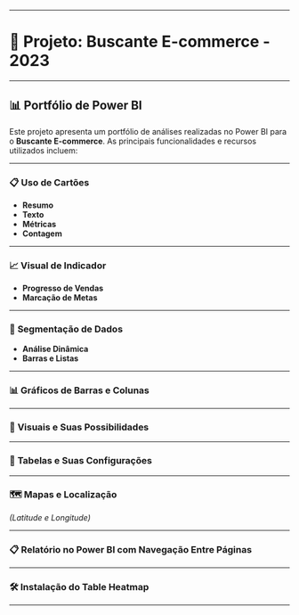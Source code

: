 
---

# 🛒 **Projeto: Buscante E-commerce - 2023**

---

## 📊 **Portfólio de Power BI**

Este projeto apresenta um portfólio de análises realizadas no Power BI para o **Buscante E-commerce**. As principais funcionalidades e recursos utilizados incluem:

---

### 📋 **Uso de Cartões**

- **Resumo**
- **Texto**
- **Métricas**
- **Contagem**

---

### 📈 **Visual de Indicador**

- **Progresso de Vendas**
- **Marcação de Metas**

---

### 🔄 **Segmentação de Dados**

- **Análise Dinâmica**
- **Barras e Listas**

---

### 📊 **Gráficos de Barras e Colunas**

---

### 🎨 **Visuais e Suas Possibilidades**

---

### 📑 **Tabelas e Suas Configurações**

---

### 🗺️ **Mapas e Localização**  
*(Latitude e Longitude)*

---

### 📋 **Relatório no Power BI com Navegação Entre Páginas**

---

### 🛠️ **Instalação do Table Heatmap**

---
